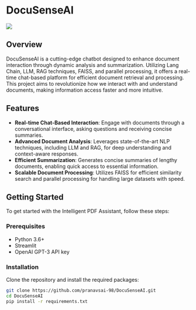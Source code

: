 # DocuSenseAI
![](https://github.com/pranavsai-98/DocuSenseAI/blob/main/chatbot.gif)

## Overview
DocuSenseAI is a cutting-edge chatbot designed to enhance document interaction through dynamic analysis and summarization. Utilizing Lang Chain, LLM, RAG techniques, FAISS, and parallel processing, it offers a real-time chat-based platform for efficient document retrieval and processing. This project aims to revolutionize how we interact with and understand documents, making information access faster and more intuitive.

## Features
- **Real-time Chat-Based Interaction**: Engage with documents through a conversational interface, asking questions and receiving concise summaries.
- **Advanced Document Analysis**: Leverages state-of-the-art NLP techniques, including LLM and RAG, for deep understanding and context-aware responses.
- **Efficient Summarization**: Generates concise summaries of lengthy documents, enabling quick access to essential information.
- **Scalable Document Processing**: Utilizes FAISS for efficient similarity search and parallel processing for handling large datasets with speed.

## Getting Started
To get started with the Intelligent PDF Assistant, follow these steps:

### Prerequisites
- Python 3.6+
- Streamlit
- OpenAI GPT-3 API key

### Installation
Clone the repository and install the required packages:
```bash
git clone https://github.com/pranavsai-98/DocuSenseAI.git
cd DocuSenseAI
pip install -r requirements.txt
